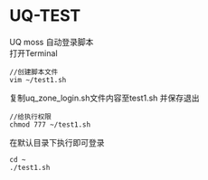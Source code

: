 # UQ-TEST
UQ moss 自动登录脚本 \
打开Terminal
```
//创建脚本文件
vim ~/test1.sh
```
复制uq_zone_login.sh文件内容至test1.sh 并保存退出
```
//给执行权限
chmod 777 ~/test1.sh
```
在默认目录下执行即可登录
```
cd ~
./test1.sh
```
